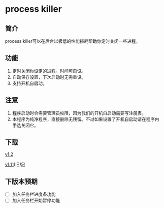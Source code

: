 # process killer

## 简介

process killer可以在后台以极低的性能损耗帮助你定时关闭一些进程。

## 功能

1. 定时关闭你设定的进程。时间可自设。
2. 自动保存设置，下次启动时无需重设。
3. 支持开机自启动。

## 注意

1. 程序启动时会需要管理员权限，因为我们的开机自启动需要写注册表。
2. 本程序为纯净程序，直接删除无残留。不过如果设置了开机自启动请在程序内手选关闭它。

## 下载

[v1.2](https://github.com/intmian/process_killer/releases/tag/1.2)

[v1.11](https://github.com/intmian/process_killer/releases/tag/1.11)(旧版)

## 下版本预期

* [ ] 加入任务栏进度条功能
* [ ] 加入任务栏开始暂停功能
